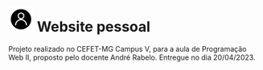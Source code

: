 <h1><img src="https://github.com/Thasxzoo/Personal-website/blob/main/img/favicon.png?raw=true" width="50px" height="50px">   Website pessoal</h1>

Projeto realizado no CEFET-MG Campus V, para a aula de Programação Web II, proposto pelo docente André Rabelo.
Entregue no dia 20/04/2023.
